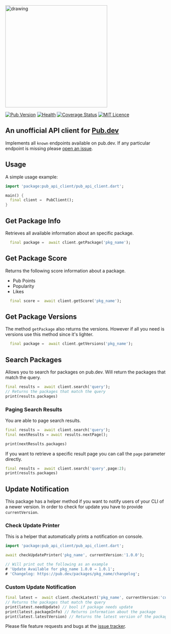 <img src="https://github.com/leoafarias/pub_api_client/blob/main/assets/logo.png?raw=true" alt="drawing" width="320"/>

[![Pub Version](https://img.shields.io/pub/v/pub_api_client?label=version&style=flat-square)](https://pub.dev/packages/pub_api_client/changelog) [![Health](https://img.shields.io/badge/dynamic/json?color=blue&label=health&query=pub_points&url=http://www.pubscore.gq/pub-points?package=pub_api_client&style=flat-square)](https://pub.dev/packages/pub_api_client/score) [![Coverage Status](https://coveralls.io/repos/github/leoafarias/pub_api_client/badge.svg?branch=main)](https://coveralls.io/github/leoafarias/pub_api_client?branch=main) [![MIT Licence](https://img.shields.io/github/license/leoafarias/pub_api_client?style=flat-square&longCache=true)](https://opensource.org/licenses/mit-license.php)

## An unofficial API client for [Pub.dev](https://www.pub.dev)

Implements all `known` endpoints available on pub.dev. If any particular endpoint is missing please [open an issue][tracker].

## Usage

A simple usage example:

```dart
import 'package:pub_api_client/pub_api_client.dart';

main() {
  final client =  PubClient();
}
```

## Get Package Info

Retrieves all available information about an specific package.

```dart
  final package =  await client.getPackage('pkg_name');
```

## Get Package Score

Returns the following score information about a package.

- Pub Points
- Popularity
- Likes

```dart
  final score =  await client.getScore('pkg_name');
```

## Get Package Versions

The method `getPackage` also returns the versions. However if all you need is versions use this method since it's lighter.

```dart
  final package =  await client.getVersions('pkg_name');
```

## Search Packages

Allows you to search for packages on pub.dev. Will return the packages that match the query.

```dart
final results =  await client.search('query');
// Returns the packages that match the query
print(results.packages)
```

### Paging Search Results

You are able to page search results.

```dart
final results =  await client.search('query');
final nextResults = await results.nextPage();

print(nextResults.packages)
```

If you want to retrieve a specific result page you can call the `page` parameter directly.

```dart
final results =  await client.search('query',page:2);
print(results.packages)
```

## Update Notification

This package has a helper method if you want to notify users of your CLI of a newer version. In order to check for update you have to provide `currentVersion`.

### Check Update Printer

This is a helper that automatically prints a notification on console.

```dart
import 'package:pub_api_client/pub_api_client.dart';

await checkUpdatePrinter('pkg_name', currentVersion:'1.0.0');

// Will print out the following as an example
# 'Update Available for pkg_name 1.0.0 → 1.0.1';
# 'Changelog: https://pub.dev/packages/pkg_name/changelog';
```

### Custom Update Notification

```dart
final latest =  await client.checkLatest('pkg_name', currentVersion:'current_version');
// Returns the packages that match the query
print(latest.needUpdate) // bool if package needs update
print(latest.packageInfo) // Returns information about the package
print(latest.latestVersion) // Returns the latest version of the package.
```

Please file feature requests and bugs at the [issue tracker][tracker].

[tracker]: https://github.com/leoafarias/pub_api_client/issues
